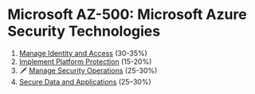 # Microsoft AZ-500: Microsoft Azure Security Technologies

1. [Manage Identity and Access](az-500-part1.md) (30-35%)
2. [Implement Platform Protection](az-500-part2.md) (15-20%)
3. 🗡️ [Manage Security Operations](az-500-part3.md) (25-30%)
4. [Secure Data and Applications](az-500-part4.md) (25–30%)
